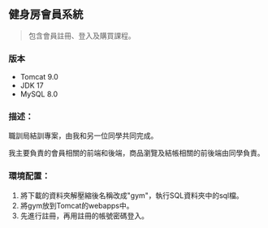 ## 健身房會員系統
> 包含會員註冊、登入及購買課程。

### 版本
- Tomcat 9.0 
- JDK 17
- MySQL 8.0

### 描述：
職訓局結訓專案，由我和另一位同學共同完成。

我主要負責的會員相關的前端和後端，商品瀏覽及結帳相關的前後端由同學負責。

### 環境配置：
1. 將下載的資料夾解壓縮後名稱改成"gym"，執行SQL資料夾中的sql檔。
2. 將gym放到Tomcat的webapps中。
3. 先進行註冊，再用註冊的帳號密碼登入。

